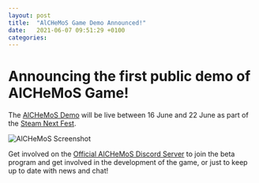 ```yaml
---
layout: post
title:  "AlCHeMoS Game Demo Announced!"
date:   2021-06-07 09:51:29 +0100
categories: 
---
```

# Announcing the first public demo of AlCHeMoS Game!

The [AlCHeMoS Demo](https://store.steampowered.com/app/1090590/AlCHeMoS/?utm_source=hbs_website) will be live between 16 June and 22 June as part of the [Steam Next Fest](https://store.steampowered.com/sale/nextfest).

![AlCHeMoS Screenshot]({{site.baseurl}}/img/SteamNextFestCoverImage_01.png)

Get involved on the [Official AlCHeMoS Discord Server](https://discord.gg/t8UTyXe) to join the beta program and get involved in the development of the game, or just to keep up to date with news and chat!